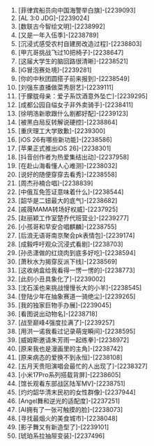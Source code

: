 
1. [菲律宾船员向中国海警举白旗]-[2239093]
1. [AL 3:0 JDG]-[2239024]
1. [数联古今智绘文明]-[2238992]
1. [又是一年入伍季]-[2238789]
1. [沉浸式感受农村自建房改造过程]-[2238803]
1. [甲亢哥挑战飞过10把椅子]-[2238647]
1. [这届大学生的脑回路很清晰]-[2238521]
1. [iG冒泡赛处境]-[2239281]
1. [你的中秋团圆搭子前来报到]-[2238549]
1. [刘强东直播做菜秀厨艺]-[2239111]
1. [于朦胧母亲：爱子系饮酒意外坠亡]-[2239295]
1. [成都公园自缢女子非外卖骑手]-[2238411]
1. [徐明浩新歌跟什么剧都好配]-[2239123]
1. [被黑白局反转解说硬控]-[2238864]
1. [重庆理工大学致歉]-[2239300]
1. [iOS 26有哪些新功能]-[2238586]
1. [苹果正式推出iOS 26]-[2238301]
1. [抖音创作者为热爱集结出动]-[2237958]
1. [在赴山海看懂人心难测]-[2238032]
1. [说好的随便穿穿去看秀]-[2238558]
1. [周杰孙楠合唱]-[2238839]
1. [中俄互免签证意味着什么]-[2238544]
1. [韶华是二妞最大的底气]-[2238682]
1. [戚薇MAMA转场好权威]-[2237925]
1. [赵丽颖工作室楚乔代班营业]-[2239277]
1. [小孩哥和早安合唱麒麟]-[2238755]
1. [后浪无语哥南京聚会pk表情包]-[2239174]
1. [成毅呼吁观众沉浸式看剧]-[2238703]
1. [孙丞潇做的红烧肉到底多好吃]-[2238594]
1. [萧秋水为揭穿反派下线]-[2238569]
1. [这收纳盒给我看得一愣一愣的]-[2238773]
1. [此刻小丑具象化了]-[2239002]
1. [沈石溪也来挑战慢慢长大的小羊]-[2238545]
1. [登陆少年在抽象赛道一骑绝尘]-[2239265]
1. [我的独家巨物手办展]-[2239045]
1. [看图说出动物名]-[2238718]
1. [战至巅峰4强度拉满了]-[2239257]
1. [用洪一诺我看过记录萌宠瞬间]-[2238595]
1. [威姆斯邀请朱芳雨一起练拳]-[2238972]
1. [原来我也是漫画里的主角]-[2238742]
1. [原来病态的爱换不到永恒]-[2238108]
1. [五月天贵阳演唱会最忙的人出现了]-[2238327]
1. [小米17Pro系列搭载背屏]-[2238605]
1. [馆长观看东部战区陆军MV]-[2238751]
1. [灼灼韶华清末民初的女性群像]-[2237944]
1. [Angel舞和逆光的适配度]-[2237251]
1. [AI拥有了一张可触摸的脸]-[2238073]
1. [寻找最烟火的美食城市]-[2238048]
1. [影子舞又有新造型了]-[2239101]
1. [琥珀系拉抽屉变装]-[2237496]